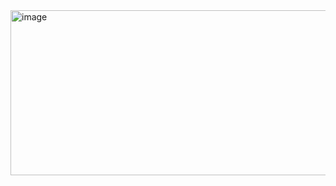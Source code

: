 <img width="562" height="264" alt="image" src="https://github.com/user-attachments/assets/c0302008-2d22-40b6-977c-6b03d13cfa6d" />
